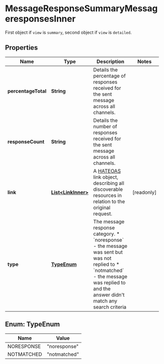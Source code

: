 

# MessageResponseSummaryMessageresponsesInner

First object if `view` is `summary`, second object if `view` is `detailed`.

## Properties

| Name | Type | Description | Notes |
|------------ | ------------- | ------------- | -------------|
|**percentageTotal** | **String** | Details the percentage of responses received for the sent message across all channels. |  |
|**responseCount** | **String** | Details the number of responses received for the sent message across all channels. |  |
|**link** | [**List&lt;LinkInner&gt;**](LinkInner.md) | A [HATEOAS](https://en.wikipedia.org/wiki/HATEOAS) link object, describing all discoverable resources in relation to the original request. |  [readonly] |
|**type** | [**TypeEnum**](#TypeEnum) | The message response category.  * &#x60;noresponse&#x60; - the message was sent but was not replied to * &#x60;notmatched&#x60; - the message was replied to and the answer didn&#39;t match any search criteria |  |



## Enum: TypeEnum

| Name | Value |
|---- | -----|
| NORESPONSE | &quot;noresponse&quot; |
| NOTMATCHED | &quot;notmatched&quot; |



